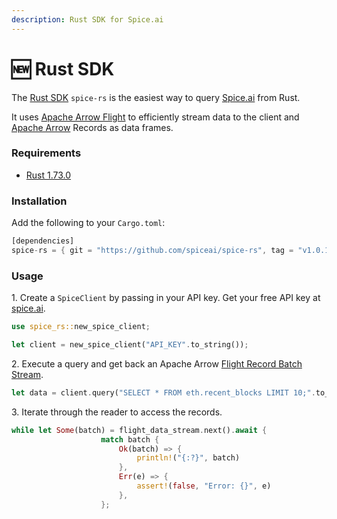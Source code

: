 ```yaml
---
description: Rust SDK for Spice.ai
---
```


# 🆕 Rust SDK

The [Rust SDK](https://github.com/spiceai/spice-rs) `spice-rs` is the easiest way to query [Spice.ai](https://spice.ai) from Rust.

It uses [Apache Arrow Flight](https://arrow.apache.org/docs/format/Flight.html) to efficiently stream data to the client and [Apache Arrow](https://arrow.apache.org/) Records as data frames.

### Requirements

* [Rust 1.73.0](https://blog.rust-lang.org/2023/10/05/Rust-1.73.0.html)

### Installation

Add the following to your `Cargo.toml`:

```rust
[dependencies]
spice-rs = { git = "https://github.com/spiceai/spice-rs", tag = "v1.0.1" }
```

### Usage

1\. Create a `SpiceClient` by passing in your API key. Get your free API key at [spice.ai](https://spice.ai/).

```rust
use spice_rs::new_spice_client;

let client = new_spice_client("API_KEY".to_string());
```

2\. Execute a query and get back an Apache Arrow [Flight Record Batch Stream](https://arrow.apache.org/rust/arrow\_flight/decode/struct.FlightRecordBatchStream.html).

```rust
let data = client.query("SELECT * FROM eth.recent_blocks LIMIT 10;".to_string()).await.expect("Error executing query");
```

3\. Iterate through the reader to access the records.

```rust
while let Some(batch) = flight_data_stream.next().await {
                    match batch {
                        Ok(batch) => {
                            println!("{:?}", batch)
                        },
                        Err(e) => {
                            assert!(false, "Error: {}", e)
                        },
                    };
```
